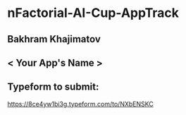 # nFactorial-AI-Cup-AppTrack

## Bakhram Khajimatov


## < Your App's Name >


## Typeform to submit:
https://8ce4yw1bi3g.typeform.com/to/NXbENSKC
